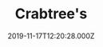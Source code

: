 ---
date: 2019-11-17T12:20:28.000Z
title: Crabtree's
latitude: 52.04401461201731
longitude: 0.9537815817276081
category: checkin
---